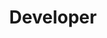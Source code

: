 ---
name: Andro Bubica
id: andro-bubica
numberId: 16
title: Developer
bio: Andro comes, he sees, he debugs.
image:
areas:
contact: { email: andro }
---